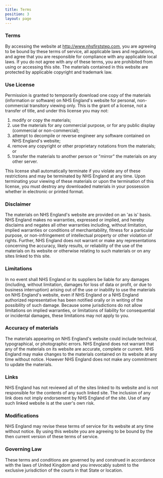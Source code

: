 ```yaml
---
title: Terms
position: 3
layout: page
---
```


### Terms

By accessing the website at http://www.nhsfirststep.com, you are agreeing to be bound by these terms of service, all applicable laws and regulations, and agree that you are responsible for compliance with any applicable local laws. If you do not agree with any of these terms, you are prohibited from using or accessing this site. The materials contained in this website are protected by applicable copyright and trademark law.

### Use License

Permission is granted to temporarily download one copy of the materials (information or software) on NHS England's website for personal, non-commercial transitory viewing only. This is the grant of a license, not a transfer of title, and under this license you may not:

1. modify or copy the materials;
2. use the materials for any commercial purpose, or for any public display (commercial or non-commercial);
3. attempt to decompile or reverse engineer any software contained on NHS England's website;
4. remove any copyright or other proprietary notations from the materials; or
5. transfer the materials to another person or "mirror" the materials on any other server.

This license shall automatically terminate if you violate any of these restrictions and may be terminated by NHS England at any time. Upon terminating your viewing of these materials or upon the termination of this license, you must destroy any downloaded materials in your possession whether in electronic or printed format.

### Disclaimer

The materials on NHS England's website are provided on an 'as is' basis. NHS England makes no warranties, expressed or implied, and hereby disclaims and negates all other warranties including, without limitation, implied warranties or conditions of merchantability, fitness for a particular purpose, or non-infringement of intellectual property or other violation of rights.
Further, NHS England does not warrant or make any representations concerning the accuracy, likely results, or reliability of the use of the materials on its website or otherwise relating to such materials or on any sites linked to this site.

### Limitations

In no event shall NHS England or its suppliers be liable for any damages (including, without limitation, damages for loss of data or profit, or due to business interruption) arising out of the use or inability to use the materials on NHS England's website, even if NHS England or a NHS England authorized representative has been notified orally or in writing of the possibility of such damage. Because some jurisdictions do not allow limitations on implied warranties, or limitations of liability for consequential or incidental damages, these limitations may not apply to you.

### Accuracy of materials

The materials appearing on NHS England's website could include technical, typographical, or photographic errors. NHS England does not warrant that any of the materials on its website are accurate, complete or current. NHS England may make changes to the materials contained on its website at any time without notice. However NHS England does not make any commitment to update the materials.

### Links

NHS England has not reviewed all of the sites linked to its website and is not responsible for the contents of any such linked site. The inclusion of any link does not imply endorsement by NHS England of the site. Use of any such linked website is at the user's own risk.

### Modifications

NHS England may revise these terms of service for its website at any time without notice. By using this website you are agreeing to be bound by the then current version of these terms of service.

### Governing Law

These terms and conditions are governed by and construed in accordance with the laws of United Kingdom and you irrevocably submit to the exclusive jurisdiction of the courts in that State or location.